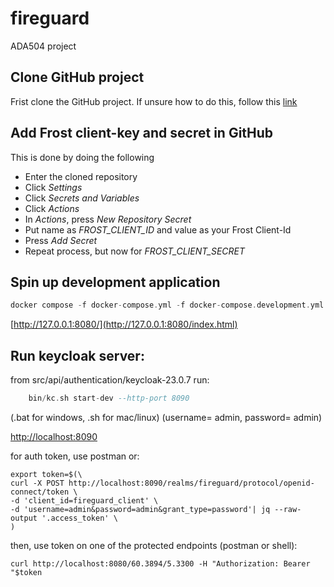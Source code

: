 # fireguard
 ADA504 project

## Clone GitHub project
Frist clone the GitHub project.
If unsure how to do this, follow this [link](https://docs.github.com/en/repositories/creating-and-managing-repositories/cloning-a-repository)

## Add Frost client-key and secret in GitHub
This is done by doing the following
- Enter the cloned repository
- Click *Settings*
- Click *Secrets and Variables*
- Click *Actions*
- In *Actions*, press *New Repository Secret*
- Put name as *FROST_CLIENT_ID* and value as your Frost Client-Id
- Press *Add Secret*
- Repeat process, but now for *FROST_CLIENT_SECRET*

## Spin up development application
```haskell
docker compose -f docker-compose.yml -f docker-compose.development.yml up
```

[http://127.0.0.1:8080/](http://127.0.0.1:8080/index.html)

## Run keycloak server:

from src/api/authentication/keycloak-23.0.7 run:

```haskell
    bin/kc.sh start-dev --http-port 8090
```

(.bat for windows, .sh for mac/linux)
 (username= admin, password= admin)

[http://localhost:8090](http://127.0.0.1:8090)

for auth token, use postman or:

```shell
export token=$(\
curl -X POST http://localhost:8090/realms/fireguard/protocol/openid-connect/token \
-d 'client_id=fireguard_client' \
-d 'username=admin&password=admin&grant_type=password'| jq --raw-output '.access_token' \
)
```

then, use token on one of the protected endpoints (postman or shell):
```shell
curl http://localhost:8080/60.3894/5.3300 -H "Authorization: Bearer "$token
```

